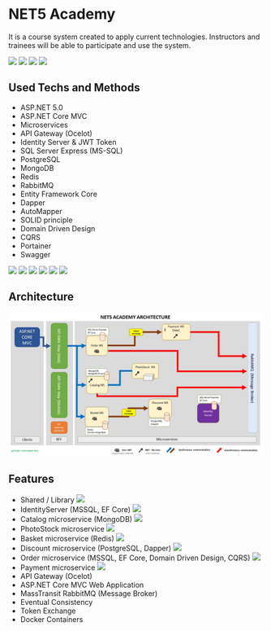 # NET5 Academy
It is a course system created to apply current technologies. Instructors and trainees will be able to participate and use the system.

<a href="https://github.com/osman-koc/net5-academy/network/members" target="_blank"><img src="https://img.shields.io/github/forks/osman-koc/net5-academy" /></a> <a href="https://github.com/osman-koc/net5-academy/stargazers" target="_blank"><img src="https://img.shields.io/github/stars/osman-koc/net5-academy" /></a> <a href="https://github.com/osman-koc/net5-academy/issues" target="_blank"><img src="https://img.shields.io/github/issues/osman-koc/net5-academy" /></a> <a href="https://github.com/osman-koc/net5-academy/releases" target="_black"><img src="https://img.shields.io/github/downloads/osman-koc/net5-academy/total" /></a>

## Used Techs and Methods
- ASP.NET 5.0
- ASP.NET Core MVC
- Microservices
- API Gateway (Ocelot)
- Identity Server & JWT Token
- SQL Server Express (MS-SQL)
- PostgreSQL
- MongoDB
- Redis
- RabbitMQ
- Entity Framework Core
- Dapper
- AutoMapper
- SOLID principle
- Domain Driven Design
- CQRS
- Portainer
- Swagger

<img src="https://img.shields.io/badge/ASP.NET%20Core-5.0-blueviolet" /> <img src="https://img.shields.io/badge/ASP.NET%20MVC%20Core-5.2-blueviolet" /> <img src="https://img.shields.io/badge/IdentityServer4%20-4.1.1-orange" /> <img src="https://img.shields.io/badge/MSSQL%20Server%20(linux)-2017-blue" /> <img src="https://img.shields.io/badge/MongoDB-latest-green" /> <img src="https://img.shields.io/badge/Redis-latest-green" />

## Architecture
![Diagram](img/diagram.jpg)

## Features
- Shared / Library <img src="https://findicons.com/files/icons/1671/simplicio/128/notification_done.png" width="20" />
- IdentityServer (MSSQL, EF Core) <img src="https://findicons.com/files/icons/1671/simplicio/128/notification_done.png" width="20" />
- Catalog microservice (MongoDB) <img src="https://findicons.com/files/icons/1671/simplicio/128/notification_done.png" width="20" />
- PhotoStock microservice <img src="https://findicons.com/files/icons/1671/simplicio/128/notification_done.png" width="20" />
- Basket microservice (Redis)  <img src="https://findicons.com/files/icons/1671/simplicio/128/notification_done.png" width="20" />
- Discount microservice (PostgreSQL, Dapper) <img src="https://findicons.com/files/icons/1671/simplicio/128/notification_done.png" width="20" />
- Order microservice (MSSQL, EF Core, Domain Driven Design, CQRS) <img src="https://findicons.com/files/icons/1671/simplicio/128/notification_done.png" width="20" />
- Payment microservice <img src="https://image.flaticon.com/icons/png/128/1716/1716746.png" width="20" />
- API Gateway (Ocelot)
- ASP.NET Core MVC Web Application
- MassTransit RabbitMQ (Message Broker)
- Eventual Consistency
- Token Exchange
- Docker Containers
